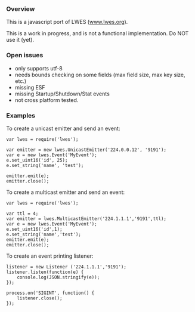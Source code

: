 ### Overview

This is a javascript port of LWES (www.lwes.org).

This is a work in progress, and is not a functional implementation. Do NOT use it (yet). 

### Open issues

* only supports utf-8
* needs bounds checking on some fields (max field size, max key size, etc.)
* missing ESF
* missing Startup/Shutdown/Stat events
* not cross platform tested.

### Examples

To create a unicast emitter and send an event:

```
var lwes = require('lwes');

var emitter = new lwes.UnicastEmitter('224.0.0.12', '9191');
var e = new lwes.Event('MyEvent');
e.set_uint16('id', 25);
e.set_string('name', 'test');

emitter.emit(e);
emitter.close();
```

To create a multicast emitter and send an event:

```
var lwes = require('lwes');

var ttl = 4;
var emitter = lwes.MulticastEmitter('224.1.1.1','9191',ttl);
var e = new lwes.Event('MyEvent');
e.set_uint16('id',1);
e.set_string('name','test');
emitter.emit(e);
emitter.close();
```

To create an event printing listener:
```
listener = new Listener ('224.1.1.1','9191');
listener.listen(function(e) {
    console.log(JSON.stringify(e));
});

process.on('SIGINT', function() {
    listener.close();
});

```
